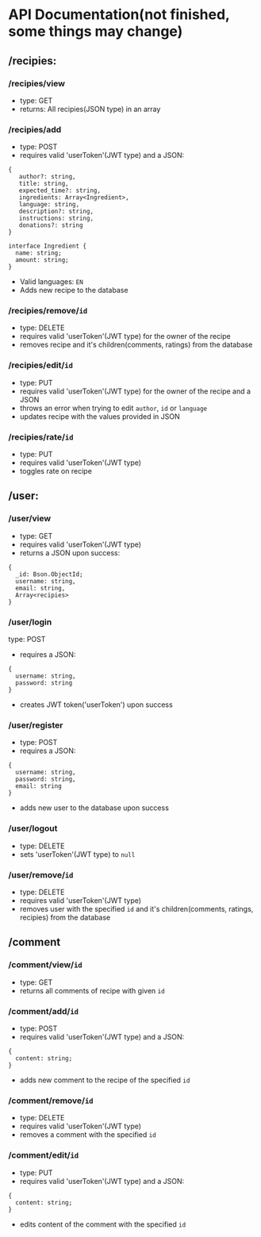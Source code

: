 # API Documentation(not finished, some things may change)

## /recipies:

### /recipies/view
- type: GET
- returns: All recipies(JSON type) in an array

### /recipies/add
- type: POST
- requires valid 'userToken'(JWT type) and a JSON:
```
{
   author?: string,
   title: string,
   expected_time?: string,
   ingredients: Array<Ingredient>,
   language: string,
   description?: string,
   instructions: string,
   donations?: string
}

interface Ingredient {
  name: string;
  amount: string;
}
```
- Valid languages: `EN`
- Adds new recipe to the database

### /recipies/remove/`id`
- type: DELETE
- requires valid 'userToken'(JWT type) for the owner of the recipe
- removes recipe and it's children(comments, ratings) from the database

### /recipies/edit/`id`
- type: PUT
- requires valid 'userToken'(JWT type) for the owner of the recipe and a JSON
- throws an error when trying to edit `author`, `id` or `language`
- updates recipe with the values provided in JSON

### /recipies/rate/`id`
- type: PUT
- requires valid 'userToken'(JWT type)
- toggles rate on recipe

## /user:

### /user/view
- type: GET
- requires valid 'userToken'(JWT type)
- returns a JSON upon success: 
```
{
  _id: Bson.ObjectId;
  username: string,
  email: string,
  Array<recipies>
}
```

### /user/login
type: POST
- requires a JSON:
```
{
  username: string,
  password: string
}
```
- creates JWT token('userToken') upon success

### /user/register
- type: POST
- requires a JSON:
```
{
  username: string,
  password: string,
  email: string
}
```
- adds new user to the database upon success

### /user/logout
- type: DELETE
- sets 'userToken'(JWT type) to `null`

### /user/remove/`id`
- type: DELETE
- requires valid 'userToken'(JWT type)
- removes user with the specified `id` and it's children(comments, ratings, recipies) from the database

## /comment

### /comment/view/`id`
- type: GET
- returns all comments of recipe with given `id`

### /comment/add/`id`
- type: POST
- requires valid 'userToken'(JWT type) and a JSON:
```
{
  content: string;
}
```
- adds new comment to the recipe of the specified `id`
### /comment/remove/`id`
- type: DELETE
- requires valid 'userToken'(JWT type)
- removes a comment with the specified `id`

### /comment/edit/`id`
- type: PUT
- requires valid 'userToken'(JWT type) and a JSON:
```
{
  content: string;
}
```
- edits content of the comment with the specified `id`
